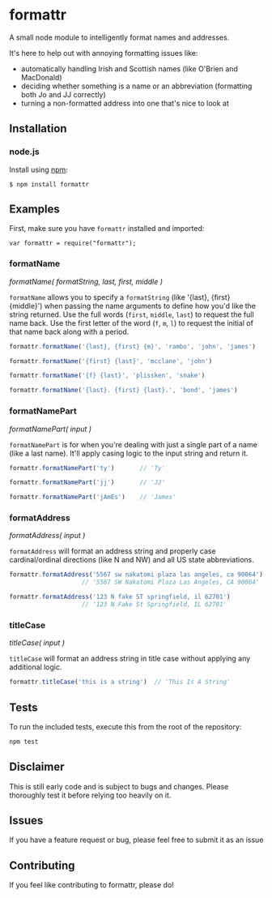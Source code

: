 # formattr
A small node module to intelligently format names and addresses.

It's here to help out with annoying formatting issues like:
* automatically handling Irish and Scottish names (like O'Brien and MacDonald)
* deciding whether something is a name or an abbreviation (formatting both Jo and JJ correctly)
* turning a non-formatted address into one that's nice to look at

## Installation

### node.js

Install using [npm](http://npmjs.org/):

    $ npm install formattr

## Examples

First, make sure you have `formattr` installed and imported:

    var formattr = require("formattr");

### formatName
*formatName( formatString, last, first, middle )*

`formatName` allows you to specify a `formatString` (like '{last}, {first} {middle}') when passing the name arguments to define how you'd like the string returned.  Use the full words (`first`, `middle`, `last`) to request the full name back.  Use the first letter of the word (`f`, `m`, `l`) to request the initial of that name back along with a period.

```javascript
formattr.formatName('{last}, {first} {m}', 'rambo', 'john', 'james')   // 'Rambo, John J.'

formattr.formatName('{first} {last}', 'mcclane', 'john')               // 'John McClane'

formattr.formatName('{f} {last}', 'plissken', 'snake')                 // 'S. Plissken'

formattr.formatName('{last}. {first} {last}.', 'bond', 'james')        // 'Bond. James Bond.'
```

### formatNamePart
*formatNamePart( input )*

`formatNamePart` is for when you're dealing with just a single part of a name (like a last name).  It'll apply casing logic to the input string and return it.

```javascript
formattr.formatNamePart('ty')       // 'Ty'

formattr.formatNamePart('jj')       // 'JJ'

formattr.formatNamePart('jAmEs')    // 'James'
```

### formatAddress
*formatAddress( input )*

`formatAddress` will format an address string and properly case cardinal/ordinal directions (like N and NW) and all US state abbreviations.

```javascript
formattr.formatAddress('5567 sw nakatomi plaza las angeles, ca 90064')  
                    // '5567 SW Nakatomi Plaza Las Angeles, CA 90064'

formattr.formatAddress('123 N fake ST springfield, il 62701')
                    // '123 N Fake St Springfield, IL 62701'
```

### titleCase
*titleCase( input )*

`titleCase` will format an address string in title case without applying any additional logic.

```javascript
formattr.titleCase('this is a string')  // 'This Is A String'
```

## Tests
To run the included tests, execute this from the root of the repository:
```javascript
npm test
```

## Disclaimer
This is still early code and is subject to bugs and changes.  Please thoroughly test it before relying too heavily on it.

## Issues
If you have a feature request or bug, please feel free to submit it as an issue

## Contributing
If you feel like contributing to formattr, please do!
